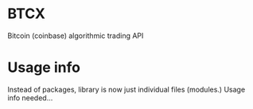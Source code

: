 # BTCX
Bitcoin (coinbase) algorithmic trading API

# Usage info
Instead of packages, library is now just individual files (modules.) Usage info needed... 